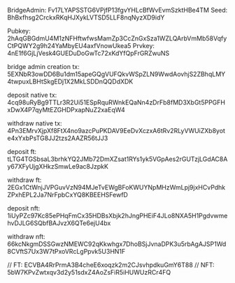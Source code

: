 

BridgeAdmin: Fv17LYAPSSTG6VPjfP13fgvYHLcBfWvEvmSzktHBe4TM
Seed: BhBxfhsg2CrckxRKqHJXykLVTSD5LLF8nqNyzXD9idY

Pubkey: 2hAqGBGdmU4M1zNFHftwfwsMamZp3CcZnGxSza1WZLQArbVmMb58VqfyCtPQWY2g9h24YaMbyEU4axfVnowUkea5
Prvkey: 4nE1f6GjLjVesk4GUEDuDoGwTc72xKdYfQpFrGRZwuNS


bridge admin creation tx: 5EXNbR3owDD6Bu1dm15apeGQgVUFQkvWSpZLN9WwdAovhjS2ZBhqLMY4twpuxLBHtSkgEDj1X2MkLSDDnQQDdXDK

deposit native tx: 4cq98uRyBg9TTLr3R2Ui51ESpRquRWnkEQaNn4zDrFb8fMD3XbGt5PPGFHxDwX4P7qyMtEZGHDPxapNuZ2xaEqW4

withdraw native tx: 4Pn3EMrvXjpXf8FtX4no9azcPuPKDAV9EeDvXczxA6tRv2RLyVWUiZXb8yote4xYxbPsTG8JJ2tzs2AAZR56tJJ3

deposit ft: tLTG4TGSbsaL3brhkYQ2JMb72DmXZsat1RYs1yk5VGpAes2rGUTzjLGdAC8Ay67XFyUjgXHkzSmwLe9ac8JzpkK

withdraw ft: 2EGx1CtWnjJVPGuvVzN94MJeTvEWgBFoKWUYNpMHzWmLpj9jxHCvPdhkZPxhEPL2Ja7NrFpbCxYQ8KBEEHSFewfD

deposit nft: 1iUyPZc97Kc85ePHqFmCx35HDBsXbjk2hJngPHEiF4JLo8NXA5H1PgdvwmehvDJLG6SQbfBAJvzX6QTe6ejU4bx

withdraw nft: 66kcNkgmDSSGwzNMEWC92qKkwhgx7DhoBSjJvnaDPK3u5rbAgAJSP1Wd8CVftS7Ux3W7tPxoVRcLgPpvk5U3HN1F 

// FT: ECVBA4RrPrmA3B4cheE6xoqzk2m2CJsvhpdkuGmY6T88
// NFT: 5bW7KPvZwtxqv3d2y51sdxZ4AoZsFiR5iHUWUzRCr4FQ




